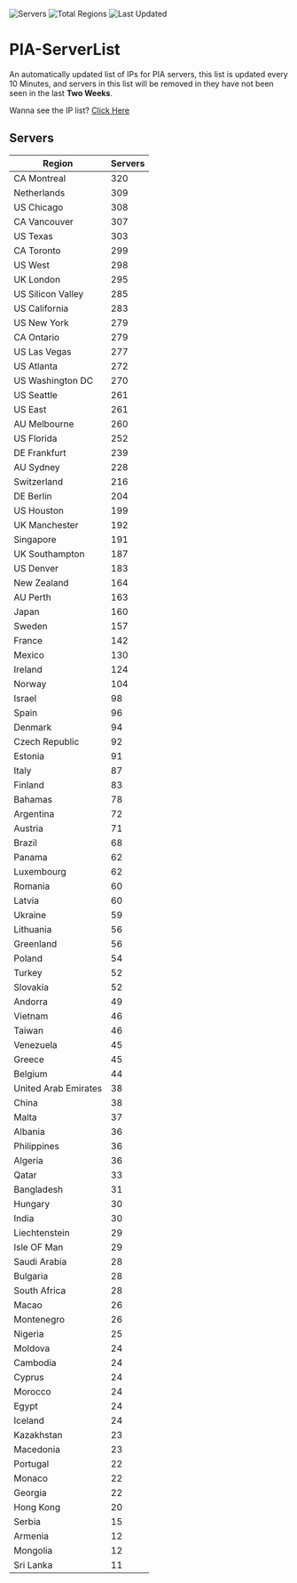 ![Servers](https://img.shields.io/badge/Servers-11,069-darkgreen)
![Total Regions](https://img.shields.io/badge/Total_Regions-97-darkgreen)
![Last Updated](https://img.shields.io/badge/Last_Updated-April_29_2024_07:30_EDT-darkgreen)

# PIA-ServerList
An automatically updated list of IPs for PIA servers, this list is updated every 10 Minutes, and servers in this list will be removed in they have not been seen in the last **Two Weeks**.

Wanna see the IP list? [Click Here](./servers.json)

## Servers
| Region               | Servers |
|----------------------|---------|
| CA Montreal | 320 |
| Netherlands | 309 |
| US Chicago | 308 |
| CA Vancouver | 307 |
| US Texas | 303 |
| CA Toronto | 299 |
| US West | 298 |
| UK London | 295 |
| US Silicon Valley | 285 |
| US California | 283 |
| US New York | 279 |
| CA Ontario | 279 |
| US Las Vegas | 277 |
| US Atlanta | 272 |
| US Washington DC | 270 |
| US Seattle | 261 |
| US East | 261 |
| AU Melbourne | 260 |
| US Florida | 252 |
| DE Frankfurt | 239 |
| AU Sydney | 228 |
| Switzerland | 216 |
| DE Berlin | 204 |
| US Houston | 199 |
| UK Manchester | 192 |
| Singapore | 191 |
| UK Southampton | 187 |
| US Denver | 183 |
| New Zealand | 164 |
| AU Perth | 163 |
| Japan | 160 |
| Sweden | 157 |
| France | 142 |
| Mexico | 130 |
| Ireland | 124 |
| Norway | 104 |
| Israel | 98 |
| Spain | 96 |
| Denmark | 94 |
| Czech Republic | 92 |
| Estonia | 91 |
| Italy | 87 |
| Finland | 83 |
| Bahamas | 78 |
| Argentina | 72 |
| Austria | 71 |
| Brazil | 68 |
| Panama | 62 |
| Luxembourg | 62 |
| Romania | 60 |
| Latvia | 60 |
| Ukraine | 59 |
| Lithuania | 56 |
| Greenland | 56 |
| Poland | 54 |
| Turkey | 52 |
| Slovakia | 52 |
| Andorra | 49 |
| Vietnam | 46 |
| Taiwan | 46 |
| Venezuela | 45 |
| Greece | 45 |
| Belgium | 44 |
| United Arab Emirates | 38 |
| China | 38 |
| Malta | 37 |
| Albania | 36 |
| Philippines | 36 |
| Algeria | 36 |
| Qatar | 33 |
| Bangladesh | 31 |
| Hungary | 30 |
| India | 30 |
| Liechtenstein | 29 |
| Isle OF Man | 29 |
| Saudi Arabia | 28 |
| Bulgaria | 28 |
| South Africa | 28 |
| Macao | 26 |
| Montenegro | 26 |
| Nigeria | 25 |
| Moldova | 24 |
| Cambodia | 24 |
| Cyprus | 24 |
| Morocco | 24 |
| Egypt | 24 |
| Iceland | 24 |
| Kazakhstan | 23 |
| Macedonia | 23 |
| Portugal | 22 |
| Monaco | 22 |
| Georgia | 22 |
| Hong Kong | 20 |
| Serbia | 15 |
| Armenia | 12 |
| Mongolia | 12 |
| Sri Lanka | 11 |